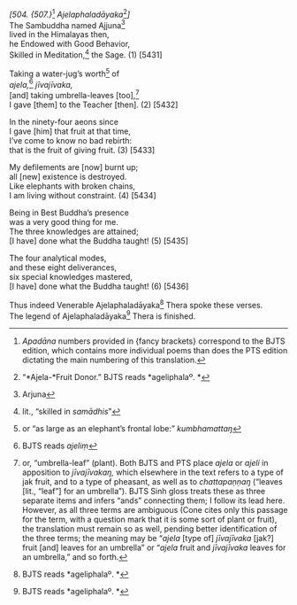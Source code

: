 *\[504. {507.}*[^1] *Ajelaphaladāyaka*[^2]*\]*  
The Sambuddha named Ajjuna[^3]  
lived in the Himalayas then,  
he Endowed with Good Behavior,  
Skilled in Meditation,[^4] the Sage. (1) \[5431\]

Taking a water-jug’s worth[^5] of  
*ajela,*[^6] *jīvajīvaka,*  
\[and\] taking umbrella-leaves \[too\],[^7]  
I gave \[them\] to the Teacher \[then\]. (2) \[5432\]

In the ninety-four aeons since  
I gave \[him\] that fruit at that time,  
I’ve come to know no bad rebirth:  
that is the fruit of giving fruit. (3) \[5433\]

My defilements are \[now\] burnt up;  
all \[new\] existence is destroyed.  
Like elephants with broken chains,  
I am living without constraint. (4) \[5434\]

Being in Best Buddha’s presence  
was a very good thing for me.  
The three knowledges are attained;  
\[I have\] done what the Buddha taught! (5) \[5435\]

The four analytical modes,  
and these eight deliverances,  
six special knowledges mastered,  
\[I have\] done what the Buddha taught! (6) \[5436\]

Thus indeed Venerable Ajelaphaladāyaka[^8] Thera spoke these verses.  
The legend of Ajelaphaladāyaka[^9] Thera is finished.  
[^1]: *Apadāna* numbers provided in {fancy brackets} correspond to the
    BJTS edition, which contains more individual poems than does the PTS
    edition dictating the main numbering of this translation.  
[^2]: “*Ajela-*Fruit Donor.” BJTS reads *ageliphalaº. *  
[^3]: Arjuna  
[^4]: lit., “skilled in *samādhis*”  
[^5]: or “as large as an elephant’s frontal lobe:” *kumbhamattaŋ*  
[^6]: BJTS reads *ajeliṃ*  
[^7]: or, “umbrella-leaf” (plant). Both BJTS and PTS place *ajela* or
    *ajeli* in apposition to *jīvajīvakaŋ,* which elsewhere in the text
    refers to a type of jak fruit, and to a type of pheasant, as well as
    to *chattapaṇṇaŋ* (“leaves \[lit., “leaf”\] for an umbrella”). BJTS
    Sinh gloss treats these as three separate items and infers “ands”
    connecting them; I follow its lead here. However, as all three terms
    are ambiguous (Cone cites only this passage for the term, with a
    question mark that it is some sort of plant or fruit), the
    translation must remain so as well, pending better identification of
    the three terms; the meaning may be “*ajela* \[type of\]
    *jīvajīvaka* \[jak?\] fruit \[and\] leaves for an umbrella” or
    “*ajela* fruit and *jīvajīvaka* leaves for an umbrella,” and so
    forth.  
[^8]: BJTS reads *ageliphalaº. *  
[^9]: BJTS reads *ageliphalaº. *
